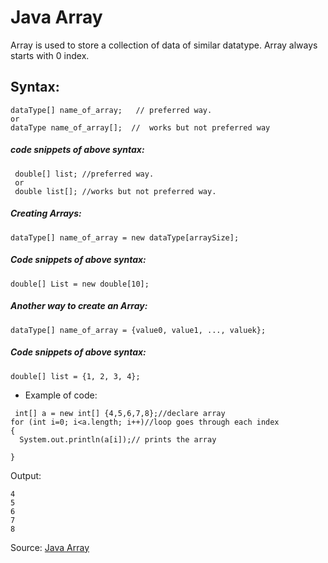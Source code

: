 # Java Array
Array is used to store a collection of data of similar datatype. Array always starts with 0 index.

## Syntax:
    dataType[] name_of_array;   // preferred way.
    or
    dataType name_of_array[];  //  works but not preferred way

##### code snippets of above syntax:
     double[] list; //preferred way.
     or 
     double list[]; //works but not preferred way.

##### Creating Arrays:

    dataType[] name_of_array = new dataType[arraySize];


##### Code snippets of above syntax:

    double[] List = new double[10];


##### Another way to create an Array:

    dataType[] name_of_array = {value0, value1, ..., valuek};
    

##### Code snippets of above syntax:
    double[] list = {1, 2, 3, 4};

- Example of code:
```
 int[] a = new int[] {4,5,6,7,8};//declare array
for (int i=0; i<a.length; i++)//loop goes through each index
{
  System.out.println(a[i]);// prints the array

}
```
Output:
```
4
5
6
7
8
```

Source: [Java Array](http://www.tutorialspoint.com/java/java_arrays.htm)


